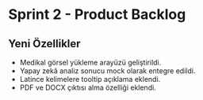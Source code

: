 # Sprint 2 - Product Backlog

## Yeni Özellikler
- Medikal görsel yükleme arayüzü geliştirildi.
- Yapay zekâ analiz sonucu mock olarak entegre edildi.
- Latince kelimelere tooltip açıklama eklendi.
- PDF ve DOCX çıktısı alma özelliği eklendi.
